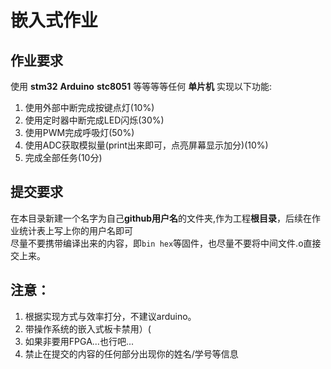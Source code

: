 # 嵌入式作业
## 作业要求
使用 **stm32** **Arduino** **stc8051** 等等等等任何 **单片机** 实现以下功能:
1. 使用外部中断完成按键点灯(10%)
2. 使用定时器中断完成LED闪烁(30%)
3. 使用PWM完成呼吸灯(50%)
4. 使用ADC获取模拟量(print出来即可，点亮屏幕显示加分)(10%)
5. 完成全部任务(10分)

## 提交要求
在本目录新建一个名字为自己**github用户名**的文件夹,作为工程**根目录**，后续在作业统计表上写上你的用户名即可</br> 
尽量不要携带编译出来的内容，即`bin hex`等固件，也尽量不要将中间文件.o直接交上来。
## 注意：
1. 根据实现方式与效率打分，不建议arduino。
2. 带操作系统的嵌入式板卡禁用）(
3. 如果非要用FPGA...也行吧...
4. 禁止在提交的内容的任何部分出现你的姓名/学号等信息
